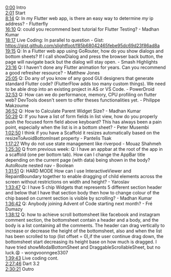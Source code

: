 [0:00](https://www.youtube.com/watch?v=1JuZCCbJma8&t=0m00s) Intro  
[2:01](https://www.youtube.com/watch?v=1JuZCCbJma8&t=2m01s) Start  
[8:14](https://www.youtube.com/watch?v=1JuZCCbJma8&t=8m14s) Q: In my Flutter web app, is there an easy way to determine *my* ip address? - Flutterfly  
[16:10](https://www.youtube.com/watch?v=1JuZCCbJma8&t=16m10s) Q: could you recommend best tutorial for Flutter Testing? - Madhan Kumar  
[18:17](https://www.youtube.com/watch?v=1JuZCCbJma8&t=18m17s) Live Coding: In parallel to question - Gist: https://gist.github.com/slightfoot/f85b68042465febe95dc69d23f86ad8a  
[19:15](https://www.youtube.com/watch?v=1JuZCCbJma8&t=19m15s) Q: In a Flutter web app using GoRouter, how do you show dialogs and bottom sheets? If I call showDialog and press the browser back button, the page will navigate back but the dialog will stay open. - Smash Highlights  
[23:16](https://www.youtube.com/watch?v=1JuZCCbJma8&t=23m16s) Q: I haven't done any Flutter animation for years. Can you recommend a good refresher resource? - Matthew Jones  
[25:05](https://www.youtube.com/watch?v=1JuZCCbJma8&t=25m05s) Q: Do any of you know of any good GUI designers that generate standard Flutter code? (FlutterFlow adds too many custom things). We need to be able drop into an existing project in AS or VS Code. - PowerDroid  
[32:53](https://www.youtube.com/watch?v=1JuZCCbJma8&t=32m53s) Q: How can we do performance, memory, CPU profiling on flutter web? DevTools doesn't seem to offer theses functionalities yet. - Philippe Makzoume  
[36:52](https://www.youtube.com/watch?v=1JuZCCbJma8&t=36m52s) Q: How to Calculate Parent Widget Size? - Madhan Kumar  
[50:29](https://www.youtube.com/watch?v=1JuZCCbJma8&t=50m29s) Q: If you have a list of form fields in list view, how do you properly push the focused form field above keyboard? This has always been a pain point, especially when the list is in a bottom sheet? - Peter Musembi  
[1:02:50](https://www.youtube.com/watch?v=1JuZCCbJma8&t=1h02m50s) I think if you have a Scaffold it resizes automatically based on the resizeToAvoidBottomInset property - Pantelis Tsak  
[1:17:27](https://www.youtube.com/watch?v=1JuZCCbJma8&t=1h17m27s) Why do not use state management like riverpod - Mouaz Shahmeh  
[1:25:30](https://www.youtube.com/watch?v=1JuZCCbJma8&t=1h25m30s) Q from previous week: Q: I have an appbar at the root of the app in a scaffold (one per bottom tab). How can I change the AppBar title depending on the current page (with data) being shown in the body? AutoRoute nested nav - Boolean  
[1:31:51](https://www.youtube.com/watch?v=1JuZCCbJma8&t=1h31m51s) Q: HARD MODE How can I use InteractiveViewer and RepaintBoundary together to enable dragging of child elements across the screen without restrictions on width and height? - Yaroslav  
[1:33:47](https://www.youtube.com/watch?v=1JuZCCbJma8&t=1h33m47s) Q: I have 5 chip Widgets that represents 5 different section header and below that I have that section body then how to change colour of the chip based on current section is visible by scrolling? - Madhan Kumar  
[1:36:42](https://www.youtube.com/watch?v=1JuZCCbJma8&t=1h36m42s) Q: Anybody joining Advent of Code starting next month? - Fré Dumazy  
[1:38:12](https://www.youtube.com/watch?v=1JuZCCbJma8&t=1h38m12s) Q: how to achieve scroll bottomsheet like facebook and instagram comment section, the bottomsheet contain a header and a body, and the body is a list containing all the comments. The header can drag vertically to increase or decrease the height of the bottomsheet, also and when the list has been scrolled to top (list offset = 0),if the user continue drag down, the bottomsheet start decreasing its height base on how much is dragged. I have tried showModalBottomSheet and DraggableScrollableSheet, but no luck.😩 - wongvoonngee3307  
[1:39:43](https://www.youtube.com/watch?v=1JuZCCbJma8&t=1h39m43s) Live coding cont.  
[2:27:46](https://www.youtube.com/watch?v=1JuZCCbJma8&t=2h27m46s) Dart 3.2  
[2:30:21](https://www.youtube.com/watch?v=1JuZCCbJma8&t=2h30m21s) Outro  
